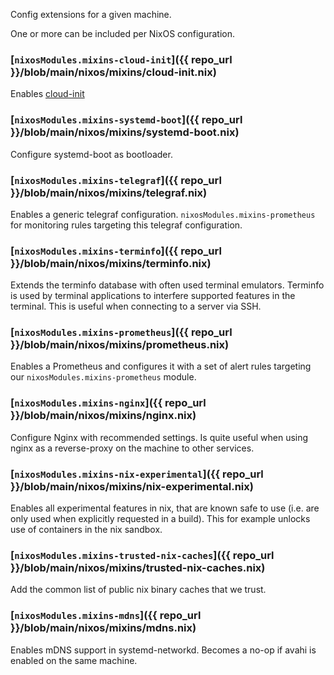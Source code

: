 Config extensions for a given machine.

One or more can be included per NixOS configuration.

### [`nixosModules.mixins-cloud-init`]({{ repo_url }}/blob/main/nixos/mixins/cloud-init.nix)

Enables [cloud-init](https://cloud-init.io)

### [`nixosModules.mixins-systemd-boot`]({{ repo_url }}/blob/main/nixos/mixins/systemd-boot.nix)

Configure systemd-boot as bootloader.

### [`nixosModules.mixins-telegraf`]({{ repo_url }}/blob/main/nixos/mixins/telegraf.nix)

Enables a generic telegraf configuration. `nixosModules.mixins-prometheus` for monitoring rules targeting this telegraf configuration.

### [`nixosModules.mixins-terminfo`]({{ repo_url }}/blob/main/nixos/mixins/terminfo.nix)

Extends the terminfo database with often used terminal emulators.
Terminfo is used by terminal applications to interfere supported features in the terminal.
This is useful when connecting to a server via SSH.

### [`nixosModules.mixins-prometheus`]({{ repo_url }}/blob/main/nixos/mixins/prometheus.nix)

Enables a Prometheus and configures it with a set of alert rules targeting our `nixosModules.mixins-prometheus` module.

### [`nixosModules.mixins-nginx`]({{ repo_url }}/blob/main/nixos/mixins/nginx.nix)

Configure Nginx with recommended settings. Is quite useful when using nginx as a reverse-proxy on the machine to other services.

### [`nixosModules.mixins-nix-experimental`]({{ repo_url }}/blob/main/nixos/mixins/nix-experimental.nix)

Enables all experimental features in nix, that are known safe to use (i.e. are only used when explicitly requested in a build).
This for example unlocks use of containers in the nix sandbox.

### [`nixosModules.mixins-trusted-nix-caches`]({{ repo_url }}/blob/main/nixos/mixins/trusted-nix-caches.nix)

Add the common list of public nix binary caches that we trust.

### [`nixosModules.mixins-mdns`]({{ repo_url }}/blob/main/nixos/mixins/mdns.nix)

Enables mDNS support in systemd-networkd. Becomes a no-op if avahi is enabled on the same machine.
